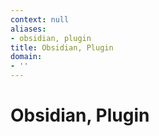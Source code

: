 ```yaml
---
context: null
aliases:
- obsidian, plugin
title: Obsidian, Plugin
domain:
- ''
---
```


# Obsidian, Plugin
